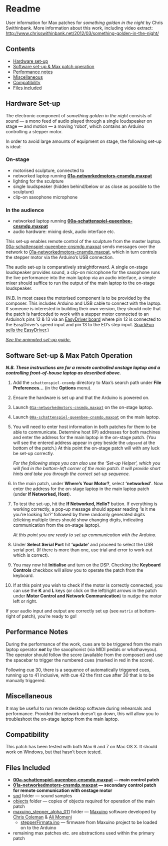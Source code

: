 # Readme

User information for Max patches for *something golden in the night* by Chris Swithinbank. More information about this work, including video extract: http://www.chrisswithinbank.net/2012/03/something-golden-in-the-night/

## Contents

* [Hardware set-up](#hardware-set-up)
* [Software set-up & Max patch operation](#software-set-up--max-patch-operation)
* [Performance notes](#performance-notes)
* [Miscellaneous](#miscellaneous)
* [Compatibility](#compatibility)
* [Files included](#files-included)

## Hardware Set-up

The electronic component of *something golden in the night* consists of sound — a mono feed of audio played through a single loudspeaker on stage — and motion — a moving ‘robot’, which contains an Arduino controlling a stepper motor.

In order to avoid large amounts of equipment on stage, the following set-up is ideal:

### On-stage
* motorised sculpture, connected to
* networked laptop running **[01a-networkedmotors-cnsmdp.maxpat](/01a-networkedmotors-cnsmdp.maxpat)**
* lighting for the sculpture
* single loudspeaker (hidden behind/below or as close as possible to the sculpture)
* clip-on saxophone microphone

### In the audience
* networked laptop running **[00a-schattenspiel-queenbee-cnsmdp.maxpat](/00a-schattenspiel-queenbee-cnsmdp.maxpat)**
* audio hardware: mixing desk, audio interface etc.

This set-up enables remote control of the sculpture from the master laptop. [00a-schattenspiel-queenbee-cnsmdp.maxpat](/00a-schattenspiel-queenbee-cnsmdp.maxpat) sends messages over the network to [01a-networkedmotors-cnsmdp.maxpat](/01a-networkedmotors-cnsmdp.maxpat), which in turn controls the stepper motor via the Arduino’s USB connection.

The audio set-up is comparatively straightforward. A single on-stage loudspeaker provides sound, a clip-on microphone for the saxophone runs the live performance into the main laptop via an audio interface, a simple mixer should suffice to run the output of the main laptop to the on-stage loudspeaker.

(N.B. In most cases the motorised component is to be provided by the composer. This includes Arduino and USB cable to connect with the laptop. If someone is interested in building their own version, they should note that the patch is hardcoded to work with a stepper motor connected to an Arduino’s pins 12 & 13 via an [EasyDriver board](http://www.schmalzhaus.com/EasyDriver/) where pin 12 is connected to the EasyDriver’s speed input and pin 13 to the ED’s step input. [SparkFun sells the EasyDriver](https://www.sparkfun.com/products/10267).)

[_See the animated set-up guide._](docs/ANIMATED-GUIDE.md)


## Software Set-up & Max Patch Operation

_**N.B. These instructions are for a remote controlled onstage laptop and a controlling front-of-house laptop as described above.**_

1. Add the `schattenspiel-cnsmdp` directory to Max’s search path under **File Preferences…** (in the **Options** menu).

2. Ensure the hardware is set up and that the Arduino is powered on.

3. Launch [`01a-networkedmotors-cnsmdp.maxpat`](/01a-networkedmotors-cnsmdp.maxpat) on the on-stage laptop.

4. Launch [`00a-schattenspiel-queenbee-cnsmdp.maxpat`](/00a-schattenspiel-queenbee-cnsmdp.maxpat) on the main laptop.

5. You will need to enter host information in both patches for them to be able to communicate. Determine host (IP) addresses for both machines and enter the address for the main laptop in the on-stage patch. (You will see the entered address appear in grey beside the `udpsend` at the bottom of the patch.) At this point the on-stage patch will with any luck be set-up correctly.

	*For the following steps you can also use the ‘Set-up Helper’, which you will find in the bottom-left corner of the main patch. It will provide short hints and take you through the correct set-up sequence.*

6. In the main patch, under **Where’s Your Motor?**, select **‘networked’**. Now enter the address for the on-stage laptop in the main laptop patch (under **If Networked, Host**).

7. To test the set-up, hit the **If Networked, Hello?** button. If everything is working correctly, a pop-up message should appear reading ‘is it me you’re looking for?’ followed by three randomly generated digits (clicking multiple times should show changing digits, indicating communication from the on-stage laptop).

	*At this point you are ready to set up communication with the Arduino.*

8. Under **Select Serial Port** hit **‘update’** and proceed to select the USB serial port. (If there is more than one, use trial and error to work out which is correct).

9. You may now hit **Initialise** and turn on the DSP. Checking the **Keyboard Controls** checkbox will allow you to operate the patch from the keyboard.

10. If at this point you wish to check if the motor is correctly connected, you can use the **K** and **L** keys (or click on the left/right arrows in the patch under **Motor Control and Network Communication**) to nudge the motor left or right.

If your audio input and output are correctly set up (see `matrix` at bottom-right of patch), you’re ready to go!

## Performance Notes

During the performance of the work, cues are to be triggered from the main laptop operator ***not*** by the saxophonist (via MIDI pedals or whathaveyou). The operator should follow the score (available from the composer) and use the spacebar to trigger the numbered cues (marked in red in the score).

Following cue 30, there is a sequence of automatically triggered cues, running up to 41 inclusive, with cue 42 the first cue after 30 that is to be manually triggered.

## Miscellaneous

It may be useful to run remote desktop software during rehearsals and performance. Provided the network doesn’t go down, this will allow you to troubleshoot the on-stage laptop from the main laptop.

## Compatibility

This patch has been tested with both Max 6 and 7 on Mac OS X. It should work on Windows, but that hasn’t been tested.

## Files Included

* **[00a-schattenspiel-queenbee-cnsmdp.maxpat](/00a-schattenspiel-queenbee-cnsmdp.maxpat) — main control patch**
* **[01a-networkedmotors-cnsmdp.maxpat](/01a-networkedmotors-cnsmdp.maxpat) — secondary control patch for remote communication with onstage motor**
* [snd](/snd) folder — sound samples
* [objects](/objects) folder — copies of objects required for operation of the main patch
* [maxuino_stepper_alpha_011](/maxuino_stepper_alpha_011) folder — [Maxuino](http://www.maxuino.org/) software developed by [Chris Coleman](http://www.digitalcoleman.com/) & [Ali Momeni](http://alimomeni.net/)
	* [stepperFirmata.ino](/maxuino_stepper_alpha_011/stepperFirmata/stepperFirmata.ino) — firmware from Maxuino project to be loaded on to the Arduino
* remaining max patches etc. are abstractions used within the primary patch 
